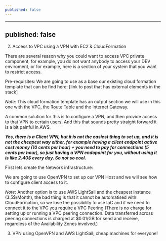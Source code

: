 ```yaml
---
published: false
---
```

---
published: false
---



2) Access to VPC using a VPN with EC2 & CloudFormation

There are several reason why you could want to access VPC private component, for example, you do not want anybody to access your DEV enviroment, or for example, here is a section of your system that you want to restrict access.

Pre-requisites:
We are going to use as a base our existing cloud formation template that can be find here: [link to post that has external elements in the stack]

*Note*: This cloud formation template has an output section we will use in this one with the VPC, the Route Table and the Internet Gateway.

A common solution for this is to configure a VPN, and then provide access to that VPN to certain users. And this that sounds pretty straight forward it is a bit painful in AWS. 

***Yes, there is a Client VPN, but it is not the easiest thing to set up, and it is not the cheapest way either, for example having a client endpoint active cost money (10 cents per hour) + you need to pay for connections (5 cents per hour), so just having a VPN endopoint for you, without using it is like 2.40$ every day. So not so cool.***

First lets create the Network infrastructure:



We are going to use OpenVPN to set up our VPN Host and we will see how to configure client access to it.



*Note*: Another option is to use AWS LightSail and the cheapest instance (3.5$/Month), the bad thing is that it cannot be automatised with CloudFormation, so we lose the possibility to use IaC and if we need to connect it to the VPC you require a VPC Peering (There is no charge for setting up or running a VPC peering connection. Data transferred across peering connections is charged at $0.01/GB for send and receive, regardless of the Availability Zones involved.)






3) VPN using OpenVPN and AWS LightSail, cheap machines for everyone!
